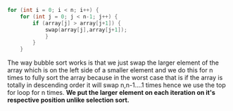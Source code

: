 ```c
for (int i = 0; i < n; i++) { 
	for (int j = 0; j < n-1; j++) { 
		if (array[j] > array[j+1]) { 
			swap(array[j],array[j+1]); 
			} 
		} 
	}
```
The way bubble sort works is that we just swap the larger element of the array which is on the left side of a smaller element and we do this for n times to fully sort the array because in the worst case that is if the array is totally in descending order it will swap n,n-1....1 times hence we use the top for loop for n times. **We put the larger element on each iteration on it's respective position unlike selection sort.**